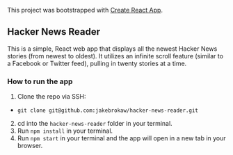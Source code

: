This project was bootstrapped with [Create React App](https://github.com/facebook/create-react-app).

## Hacker News Reader

This is a simple, React web app that displays all the newest Hacker News stories (from newest to oldest). It utilizes an infinite scroll feature (similar to a Facebook or Twitter feed), pulling in twenty stories at a time. 

### How to run the app

1. Clone the repo via SSH:
- `git clone git@github.com:jakebrokaw/hacker-news-reader.git`
2. cd into the `hacker-news-reader` folder in your terminal.
3. Run `npm install` in your terminal.
4. Run `npm start` in your terminal and the app will open in a new tab in your browser.